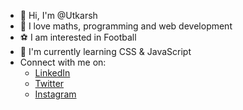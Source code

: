 * :wave: Hi, I'm @Utkarsh
* :book: I love maths, programming and web development
* :soccer: I am interested in Football
* :seedling: I'm currently learning CSS & JavaScript
* Connect with me on:
  * [LinkedIn](https://www.linkedin.com/in/utkarsh-kumar-002a6b189/)
  * [Twitter](https://twitter.com/Utkarshcr73128)
  * [Instagram](https://www.instagram.com/_.utkarsh10/)
